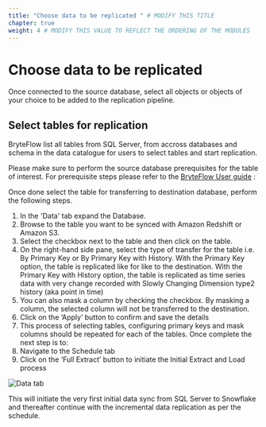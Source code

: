 ```yaml
---
title: "Choose data to be replicated " # MODIFY THIS TITLE
chapter: true
weight: 4 # MODIFY THIS VALUE TO REFLECT THE ORDERING OF THE MODULES
---
```


# **Choose data to be replicated** <!-- MODIFY THIS HEADING -->
Once connected to the source database, select all objects or objects of your choice to be added to the replication pipeline.

## Select tables for replication <!-- MODIFY THIS SUBHEADING -->
BryteFlow list all tables from SQL Server, from accross databases and schema in the data catalogue for users to select tables and start replication.

Please make sure to perform the source database prerequisites for the table of interest.
For prerequisite steps please refer to the [BryteFlow User guide](https://docs.bryteflow.com/bryteflow-setup-guide#using-sql-server-change-tracking) : 

Once done select the table for transferring to destination database, perform the following steps.

1. In the 'Data' tab expand the Database.
2. Browse to the table you want to be synced with Amazon Redshift or Amazon S3.
3. Select the checkbox next to the table and then click on the table.
4. On the right-hand side pane, select the type of transfer for the table i.e. By Primary Key or By Primary Key with History. With the Primary Key option, the table is replicated like for like to the destination. With the Primary Key with History option, the table is replicated as time series data with very change recorded with Slowly Changing Dimension type2 history (aka point in time)
5. You can also mask a column by checking the checkbox. By masking a column, the selected column will not be transferred to the destination.
6. Click on the ‘Apply’ button to confirm and save the details
7. This process of selecting tables, configuring primary keys and mask columns should be repeated for each of the tables. Once complete the next step is to:
8. Navigate to the Schedule tab
9. Click on the ‘Full Extract’ button to initiate the Initial Extract and Load process

![Data tab](/images/data.png)


This will initiate the very first initial data sync from SQL Server to Snowflake and thereafter continue with the incremental data replication as per the schedule.
